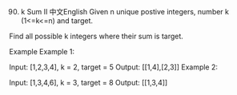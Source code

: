 90. k Sum II
中文English
Given n unique postive integers, number k (1<=k<=n) and target.

Find all possible k integers where their sum is target.

Example
Example 1:

Input: [1,2,3,4], k = 2, target = 5
Output:  [[1,4],[2,3]]
Example 2:

Input: [1,3,4,6], k = 3, target = 8
Output:  [[1,3,4]]	
